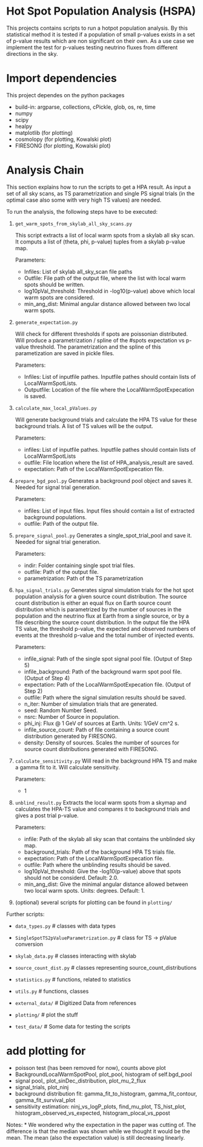 # Hot Spot Population Analysis (HSPA)

This projects contains scripts to run a hotpot population analysis. By this statistical method it is tested if a population of small p-values exists in a set of p-value results which are non significant on their own.
As a use case we implement the test for p-values testing neutrino fluxes from different directions in the sky.

# Import dependencies

This project dependes on the python packages

* build-in: argparse, collections, cPickle, glob, os, re, time
* numpy
* scipy
* healpy
* matplotlib (for plotting)
* cosmolopy (for plotting, Kowalski plot)
* FIRESONG (for plotting, Kowalski plot)

# Analysis Chain

This section explains how to run the scripts to get a HPA result.
As input a set of all sky scans, as TS parametrization and single PS signal
trials (in the optimal case also some with very high TS values) are needed.

To run the analysis, the following steps have to be executed:

1. `get_warm_spots_from_skylab_all_sky_scans.py`

    This script extracts a list of local warm spots from a skylab all sky scan.
    It computs a list of (theta, phi, p-value) tuples from a skylab p-value map.

    Parameters:
    * Infiles: List of skylab all_sky_scan file paths
    * Outfile: File path of the output file, where the list with local warm spots
        should be written.
    * log10pVal_threshold: Threshold in -log10(p-value) above which local warm spots are
        considered.
    * min_ang_dist: Minimal angular distance allowed between two local warm spots.

2. `generate_expectation.py`

    Will check for different thresholds if spots are poissonian distributed.
    Will produce a parametrization / spline of the #spots expectation vs p-value threshold.
    The parametrization and the spline of this parametization are saved in pickle files.

    Parameters:
    * Infiles: List of inputfile pathes. Inputfile pathes should contain lists of LocalWarmSpotLists.
    * Outputfile: Location of the file where the LocalWarmSpotExpecation is saved.

3. `calculate_max_local_pValues.py`

    Will generate background trials and calculate the HPA TS value for these background trials. A list of TS values will be the output.

    Parameters:
    * infiles: List of inputfile pathes. Inputfile pathes should contain lists of LocalWarmSpotLists
    * outfile: File location where the list of HPA_analysis_result are saved.
    * expectation: Path of the LocalWarmSpotExpecation file.

4. `prepare_bgd_pool.py`
    Generates a background pool object and saves it. Needed for signal trial generation.

    Parameters:
    * infiles: List of input files. Input files should contain a list of extracted background populations.
    * outfile: Path of the output file.

5. `prepare_signal_pool.py`
    Generates a single_spot_trial_pool and save it. Needed for signal trial generation.

    Parameters:
    * indir: Folder containing single spot trial files.
    * outfile: Path of the output file.
    * parametrization: Path of the TS parametrization

6. `hpa_signal_trials.py`
    Generates signal simulation trials for the hot spot population analysis for a given source count distribution.
    The source count distribution is either an equal flux on Earth source count distribution which is parametrized
    by the number of sources in the population and the neutrino flux at Earth from a single source, or by a file
    describing the source count distribution.
    In the output file the HPA TS value, the threshold p-value, the expected and observed numbers of events at the threshold p-value
    and the total number of injected events.

    Parameters:
    * infile_signal: Path of the single spot signal pool file. (Output of Step 5)
    * infile_background: Path of the background warm spot pool file. (Output of Step 4)
    * expectation: Path of the LocalWarmSpotExpecation file. (Output of Step 2)
    * outfile: Path where the signal simulation results should be saved.
    * n_iter: Number of simulation trials that are generated.
    * seed: Random Number Seed.
    * nsrc: Number of Source in population.
    * phi_inj: Flux @ 1 GeV of sources at Earth. Units: 1/GeV cm^2 s.
    * infile_source_count: Path of file containing a source count distribution generated by FIRESONG.
    * density: Density of sources. Scales the number of sources for source count distributions generated with FIRESONG.

7. `calculate_sensitivity.py`
    Will read in the background HPA TS and make a gamma fit to it. Will calculate sensitivity.

    Parameters:
    * 1

8. `unblind_result.py`
    Extracts the local warm spots from a skymap and calculates the HPA-TS value and compares it to background trials and
    gives a post trial p-value.

    Parameters:
    * infile: Path of the skylab all sky scan that contains the unblinded sky map.
    * background_trials: Path of the background HPA TS trials file.
    * expectation: Path of the LocalWarmSpotExpecation file.
    * outfile: Path where the unblinding results should be saved.
    * log10pVal_threshold: Give the -log10(p-value) above that spots should not be considerd. Default: 2.0.
    * min_ang_dist: Give the minimal angular distance allowed between two local warm spots. Units: degrees. Default: 1.

9. (optional) several scripts for plotting can be found in `plotting/`

Further scripts:
* `data_types.py`                                 # classes with data types
* `SingleSpotTS2pValueParametrization.py`         # class for TS -> pValue conversion
* `skylab_data.py`                                # classes interacting with skylab
* `source_count_dist.py`                          # classes representing source_count_distributions
* `statistics.py`                                 # functions, related to statistics
* `utils.py`                                      # functions, classes

* `external_data/`                                # Digitized Data from references

* `plotting/`                                     # plot the stuff

* `test_data/`                                    # Some data for testing the scripts

# add plotting for
* poisson test (has been removed for now), counts above plot
* BackgroundLocalWarmSpotPool, plot_pool, histogram of self.bgd_pool
* signal pool_ plot_sinDec_distribution, plot_mu_2_flux
* signal_trials, plot_ninj
* background distribution fit: gamma_fit_to_histogram, gamma_fit_contour, gamma_fit_survival_plot
* sensitivity estimation: ninj_vs_logP_plots, find_mu_plot, TS_hist_plot, histogram_observed_vs_expected, histogram_plocal_vs_ppost

Notes:
    * We wondered why the expectation in the paper was cutting of. The difference is that the median was shown while we thought it would be the mean. The mean (also the expectation value) is still decreasing linearly.
